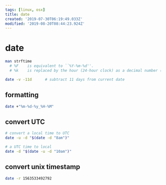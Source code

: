 ```yaml
---
tags: [linux, osx]
title: date
created: '2019-07-30T06:19:49.033Z'
modified: '2019-08-20T08:44:23.924Z'
---
```


# date

```sh
man strftime
  # %F    is equivalent to ``%Y-%m-%d''.
  # %k    is replaced by the hour (24-hour clock) as a decimal number (0-23); single digits are preceded by a blank.
```

```sh
date -v -11d      # subtract 11 days from current date
```

## formatting
```sh
date +"%m-%d-%y_%H-%M"
```

## convert UTC

```sh
# convert a local time to UTC
date -u -d "$(date -d "8am")"

# a UTC time to local
date -d "$(date -u -d "10am")"
```

## convert unix timestamp
```sh
date -r 1563533492792
```

